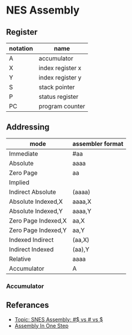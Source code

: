 # NES Assembly

## Register

|notation|name|
|-|-|
|A|accumulator|
|X|index register x|
|Y|index register y|
|S|stack pointer|
|P|status register|
|PC|program counter|

## Addressing

|mode|assembler format|
|-|-|
|Immediate|#aa|
|Absolute|aaaa|
|Zero Page|aa|
|Implied||
|Indirect Absolute|(aaaa)|
|Absolute Indexed,X|aaaa,X|
|Absolute Indexed,Y|aaaa,Y|
|Zero Page Indexed,X|aa,X|
|Zero Page Indexed,Y|aa,Y|
|Indexed Indirect|(aa,X)|
|Indirect Indexed|(aa),Y|
|Relative|aaaa|
|Accumulator|A|

### Accumulator

## Referances

- [Topic: SNES Assembly: #$ vs # vs $](https://www.romhacking.net/forum/index.php?topic=16663.0)
- [Assembly In One Step](https://dwheeler.com/6502/oneelkruns/asm1step.html)
